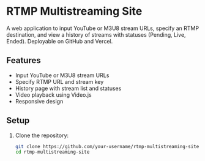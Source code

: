 # RTMP Multistreaming Site

A web application to input YouTube or M3U8 stream URLs, specify an RTMP destination, and view a history of streams with statuses (Pending, Live, Ended). Deployable on GitHub and Vercel.

## Features
- Input YouTube or M3U8 stream URLs
- Specify RTMP URL and stream key
- History page with stream list and statuses
- Video playback using Video.js
- Responsive design

## Setup
1. Clone the repository:
   ```bash
   git clone https://github.com/your-username/rtmp-multistreaming-site.git
   cd rtmp-multistreaming-site
